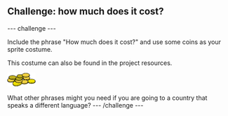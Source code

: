 ## Challenge: how much does it cost?

--- challenge ---

Include the phrase "How much does it cost?" and use some coins as your sprite costume. 

This costume can also be found in the project resources.

![Coins sprite](images/coinsSmall.png)

What other phrases might you need if you are going to a country that speaks a different language?
--- /challenge ---